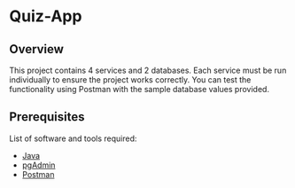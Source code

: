 # Quiz-App

## Overview

This project contains 4 services and 2 databases. Each service must be run individually to ensure the project works correctly. 
You can test the functionality using Postman with the sample database values provided.

## Prerequisites

List of software and tools required:

- [Java](#)
- [pgAdmin](#)
- [Postman](#)

